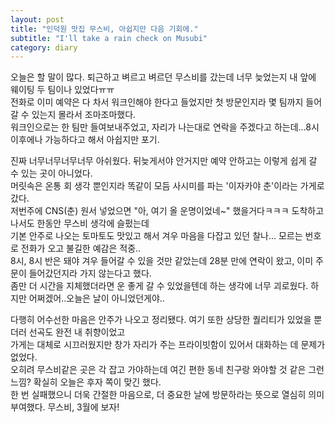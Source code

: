 ```yaml
---
layout: post
title: "인덕원 맛집 무스비, 아쉽지만 다음 기회에."
subtitle: "I'll take a rain check on Musubi"
category: diary
---
```


오늘은 할 말이 많다. 퇴근하고 벼르고 벼르던 무스비를 갔는데 너무 늦었는지 내 앞에 웨이팅 두 팀이나 있었다ㅠㅠ<br>
전화로 이미 예약은 다 차서 워크인해야 한다고 들었지만 첫 방문인지라 몇 팀까지 들어갈 수 있는지 몰라서 조마조마했다.<br>
워크인으로는 한 팀만 들여보내주었고, 자리가 나는대로 연락을 주겠다고 하는데...8시 이후에나 가능하다고 해서 아쉽지만 포기.<br>

진짜 너무너무너무너무 아쉬웠다. 뒤늦게서야 안거지만 예약 안하고는 이렇게 쉽게 갈 수 있는 곳이 아니었다.<br>
머릿속은 온통 회 생각 뿐인지라 똑같이 모듬 사시미를 파는 '이자카야 춘'이라는 가게로 갔다.<br>
저번주에 CNS(춘) 원서 넣었으면 "아, 여기 올 운명이었네~" 했을거다ㅋㅋㅋ 도착하고 나서도 한동안 무스비 생각에 슬펐는데<br>
기본 안주로 나오는 토마토도 맛있고 해서 겨우 마음을 다잡고 있던 찰나... 모르는 번호로 전화가 오고 불길한 예감은 적중..<br>
8시, 8시 반은 돼야 겨우 들어갈 수 있을 것만 같았는데 28분 만에 연락이 왔고, 이미 주문이 들어갔던지라 가지 않는다고 했다.<br>
좀만 더 시간을 지체했더라면 운 좋게 갈 수 있었을텐데 하는 생각에 너무 괴로웠다. 하지만 어쩌겠어..오늘은 날이 아니었던게야..<br>

다행히 어수선한 마음은 안주가 나오고 정리됐다. 여기 또한 상당한 퀄리티가 있었을 뿐더러 선곡도 완전 내 취향이었고<br>
가게는 대체로 시끄러웠지만 창가 자리가 주는 프라이빗함이 있어서 대화하는 데 문제가 없었다.<br>
오히려 무스비같은 곳은 각 잡고 가야하는데 여긴 편한 동네 친구랑 와야할 것 같은 그런 느낌? 확실히 오늘은 후자 쪽이 맞긴 했다.<br>
한 번 실패했으니 더욱 간절한 마음으로, 더 중요한 날에 방문하라는 뜻으로 열심히 의미부여했다. 무스비, 3월에 보자!
